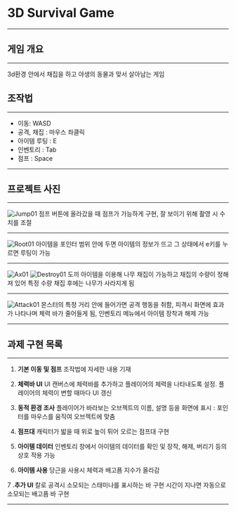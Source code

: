 # 3D Survival Game
---

## 게임 개요
---
3d환경 안에서 채집을 하고 야생의 동물과 맞서 살아남는 게임


## 조작법
---
+ 이동: WASD
+ 공격, 채집 : 마우스 좌클릭
+ 아이템 루팅 : E
+ 인벤토리 : Tab
+ 점프 : Space

---

## 프로젝트 사진

---

![Jump01](https://github.com/Woohoosoo/3D-Survival/assets/167054226/e63dd622-41dd-416b-8c39-6c31e7be7c95)
점프 버튼에 올라갔을 때 점프가 가능하게 구현, 잘 보이기 위해 촬영 시 수치를 조절

---

![Root01](https://github.com/Woohoosoo/3D-Survival/assets/167054226/e19869af-b2df-4313-b4a6-d6bd5e9bfca8)
아이템을 포인터 범위 안에 두면 아이템의 정보가 뜨고 그 상태에서 e키를 누르면 루팅이 가능

---

![Ax01](https://github.com/Woohoosoo/3D-Survival/assets/167054226/ffa351b4-331e-453e-ab5f-ad1dc60e46be)
![Destroy01](https://github.com/Woohoosoo/3D-Survival/assets/167054226/95354224-da69-4fe3-881b-a52d0dc81e30)
도끼 아이템을 이용해 나무 채집이 가능하고 채집의 수량이 정해져 있어 특정 수량 채집 후에는 나무가 사라지게 됨

---

![Attack01](https://github.com/Woohoosoo/3D-Survival/assets/167054226/5d07c8cf-76ce-4748-9f4b-cc5e0ab35dc0)
몬스터의 특정 거리 안에 들어가면 공격 행동을 취함, 피격시 화면에 효과가 나타나며 체력 바가 줄어들게 됨, 인벤토리 메뉴에서 아이템 장착과 해제 가능

---




## 과제 구현 목록
---
1. **기본 이동 및 점프** 
 조작법에 자세한 내용 기재

2. **체력바 UI** 
 UI 캔버스에 체력바를 추가하고 플레이어의 체력을 나타내도록 설정. 플레이어의 체력이 변할 때마다 UI 갱신

3. **동적 환경 조사** 
 플레이어가 바라보는 오브젝트의 이름, 설명 등을 화면에 표시 : 포인터를 마우스를 움직여 오브젝트에 맞춤

4. **점프대**
 캐릭터가 밟을 때 위로 높이 튀어 오르는 점프대 구현
       
5. **아이템 데이터**
 인벤토리 창에서 아이템의 데이터를 확인 및 장작, 해제, 버리기 등의 상호 작용 가능

6. **아이템 사용**
 당근을 사용시 체력과 배고픔 지수가 올라감

7 .**추가 UI** 
 칼로 공격시 소모되는 스태미나를 표시하는 바 구현
 시간이 지나면 자동으로 소모되는 배고픔 바 구현




---


 

